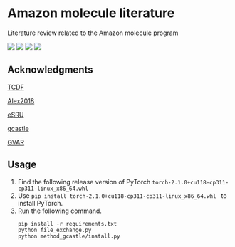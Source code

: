 # Amazon molecule literature
 Literature review related to the Amazon molecule program

![](https://shields.io/badge/dependencies-Python_3.11-blue?style=flat-square)
![](https://shields.io/badge/dependencies-CUDA_11.8-green?style=flat-square)
![](https://shields.io/badge/dependencies-CuDNN_8.7.0-green?style=flat-square)
![](https://shields.io/badge/OS-Ubuntu_20.02-lightgrey?style=flat-square)

## Acknowledgments

[TCDF](https://github.com/M-Nauta/TCDF)

[Alex2018](https://github.com/iancovert/Neural-GC)

[eSRU](https://github.com/sakhanna/SRU_for_GCI)

[gcastle](https://github.com/huawei-noah/trustworthyAI/tree/master/gcastle)

[GVAR](https://github.com/i6092467/GVAR)

## Usage

1. Find the following release version of PyTorch `torch-2.1.0+cu118-cp311-cp311-linux_x86_64.whl`
2. Use  `pip install torch-2.1.0+cu118-cp311-cp311-linux_x86_64.whl ` to install PyTorch.
3. Run the following command.
    ```
    pip install -r requirements.txt
    python file_exchange.py
    python method_gcastle/install.py
    ```

